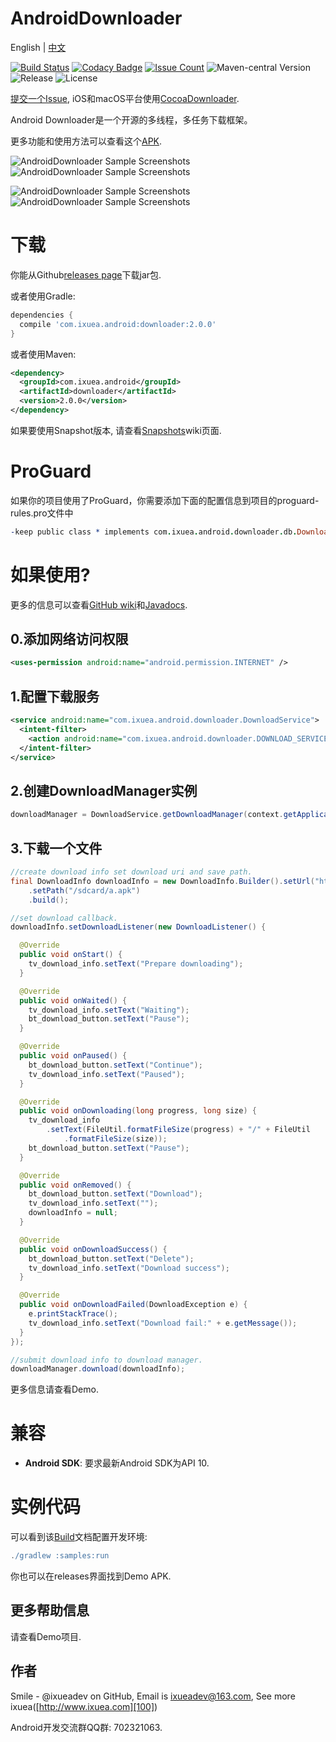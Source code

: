 AndroidDownloader
=====

English | [中文][14]

[![Build Status](https://travis-ci.org/ixuea/AndroidDownloader.svg?branch=master)](https://travis-ci.org/ixuea/AndroidDownloader)
[![Codacy Badge](https://api.codacy.com/project/badge/Grade/6a72dfeec9f54c3187475aaa5ebafe73)](https://www.codacy.com/app/ixuea/AndroidDownloader?utm_source=github.com&utm_medium=referral&utm_content=ixuea/AndroidDownloader&utm_campaign=badger)
[![Issue Count](https://codeclimate.com/github/ixuea/AndroidDownloader/badges/issue_count.svg)](https://codeclimate.com/github/ixuea/AndroidDownloader)
![Maven-central Version](https://img.shields.io/maven-central/v/com.ixuea.android/downloader.svg)
![Release](https://img.shields.io/github/release/ixuea/AndroidDownloader.svg)
![License](https://img.shields.io/github/license/ixuea/AndroidDownloader.svg)

[提交一个Issue][10], iOS和macOS平台使用[CocoaDownloader][12].

Android Downloader是一个开源的多线程，多任务下载框架。

更多功能和使用方法可以查看这个[APK][20].

![AndroidDownloader Sample Screenshots][30] ![AndroidDownloader Sample Screenshots][31]

![AndroidDownloader Sample Screenshots][32] ![AndroidDownloader Sample Screenshots][33]


下载
=======

你能从Github[releases page][40]下载jar包.

或者使用Gradle:

```gradle
dependencies {
  compile 'com.ixuea.android:downloader:2.0.0'
}
```

或者使用Maven:

```xml
<dependency>
  <groupId>com.ixuea.android</groupId>
  <artifactId>downloader</artifactId>
  <version>2.0.0</version>
</dependency>
```

如果要使用Snapshot版本, 请查看[Snapshots][50]wiki页面.

ProGuard
=======

如果你的项目使用了ProGuard，你需要添加下面的配置信息到项目的proguard-rules.pro文件中

```pro
-keep public class * implements com.ixuea.android.downloader.db.DownloadDBController
```

如果使用?
=======

更多的信息可以查看[GitHub wiki][200]和[Javadocs][201].

0.添加网络访问权限
-------

```xml
<uses-permission android:name="android.permission.INTERNET" />
```

1.配置下载服务
--------------------------------

```xml
<service android:name="com.ixuea.android.downloader.DownloadService">
  <intent-filter>
    <action android:name="com.ixuea.android.downloader.DOWNLOAD_SERVICE" />
  </intent-filter>
</service>
```

2.创建DownloadManager实例
-----------------------------------

```java
downloadManager = DownloadService.getDownloadManager(context.getApplicationContext());
```

3.下载一个文件
-----------------

```java
//create download info set download uri and save path.
final DownloadInfo downloadInfo = new DownloadInfo.Builder().setUrl("http://example.com/a.apk")
    .setPath("/sdcard/a.apk")
    .build();

//set download callback.
downloadInfo.setDownloadListener(new DownloadListener() {

  @Override
  public void onStart() {
    tv_download_info.setText("Prepare downloading");
  }

  @Override
  public void onWaited() {
    tv_download_info.setText("Waiting");
    bt_download_button.setText("Pause");
  }

  @Override
  public void onPaused() {
    bt_download_button.setText("Continue");
    tv_download_info.setText("Paused");
  }

  @Override
  public void onDownloading(long progress, long size) {
    tv_download_info
        .setText(FileUtil.formatFileSize(progress) + "/" + FileUtil
            .formatFileSize(size));
    bt_download_button.setText("Pause");
  }

  @Override
  public void onRemoved() {
    bt_download_button.setText("Download");
    tv_download_info.setText("");
    downloadInfo = null;
  }

  @Override
  public void onDownloadSuccess() {
    bt_download_button.setText("Delete");
    tv_download_info.setText("Download success");
  }

  @Override
  public void onDownloadFailed(DownloadException e) {
    e.printStackTrace();
    tv_download_info.setText("Download fail:" + e.getMessage());
  }
});

//submit download info to download manager.
downloadManager.download(downloadInfo);
```

更多信息请查看Demo.

兼容
=======

* **Android SDK**: 要求最新Android SDK为API 10.


实例代码
=======

可以看到该[Build][60]文档配置开发环境:

```gradle
./gradlew :samples:run
```

你也可以在releases界面找到Demo APK.

## 更多帮助信息

请查看Demo项目.

## 作者

Smile - @ixueadev on GitHub, Email is ixueadev@163.com, See more ixuea([http://www.ixuea.com][100])

Android开发交流群QQ群: 702321063.


[10]: https://github.com/ixuea/AndroidDownloader/issues/new
[12]: http://a.ixuea.com/8
[13]: https://github.com/ixuea/AndroidDownloader
[14]: https://github.com/ixuea/AndroidDownloader/blob/master/docs/zh.md
[20]: https://i.woblog.cn

[30]: https://raw.github.com/ixuea/AndroidDownloader/master/samples/art/download-a-file.png
[31]: https://raw.github.com/ixuea/AndroidDownloader/master/samples/art/use-in-list.png
[32]: https://raw.github.com/ixuea/AndroidDownloader/master/samples/art/download-manager-downloading.png
[33]: https://raw.github.com/ixuea/AndroidDownloader/master/samples/art/download-manager-downloaded.png

[40]: https://github.com/ixuea/AndroidDownloader/releases
[50]: https://github.com/ixuea/AndroidDownloader/releases
[60]: https://github.com/ixuea/AndroidDownloader#build

[100]: http://a.ixuea.com/3

[200]: https://github.com/ixuea/AndroidDownloader/wiki
[201]: http://i.woblog.cn/AndroidDownloader/javadocs/2.0.0/
